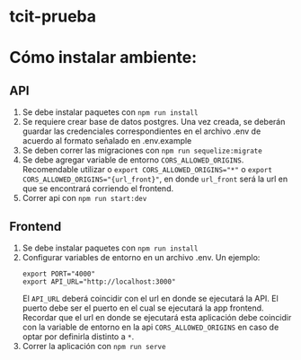 # tcit-prueba

# Cómo instalar ambiente:

## API
1. Se debe instalar paquetes con `npm run install`
2. Se requiere crear base de datos postgres. Una vez creada, se deberán guardar las credenciales correspondientes en el archivo .env de acuerdo al formato señalado en .env.example
3. Se deben correr las migraciones con `npm run sequelize:migrate`
4. Se debe agregar variable de entorno `CORS_ALLOWED_ORIGINS`. Recomendable utilizar o `export CORS_ALLOWED_ORIGINS="*"` o `export CORS_ALLOWED_ORIGINS="{url_front}"`, en donde `url_front` será la url en que se encontrará corriendo el frontend.
5. Correr api con `npm run start:dev`

## Frontend
1. Se debe instalar paquetes con `npm run install`
2. Configurar variables de entorno en un archivo .env. Un ejemplo:
    ```
    export PORT="4000"
    export API_URL="http://localhost:3000"
    ```
    El `API_URL` deberá coincidir con el url en donde se ejecutará la API. El puerto debe ser el puerto en el cual se ejecutará la app frontend. Recordar que el url en donde se ejecutará esta aplicación debe coincidir con la variable de entorno en la api `CORS_ALLOWED_ORIGINS` en caso de optar por definirla distinto a `*`.
3. Correr la aplicación con `npm run serve`
